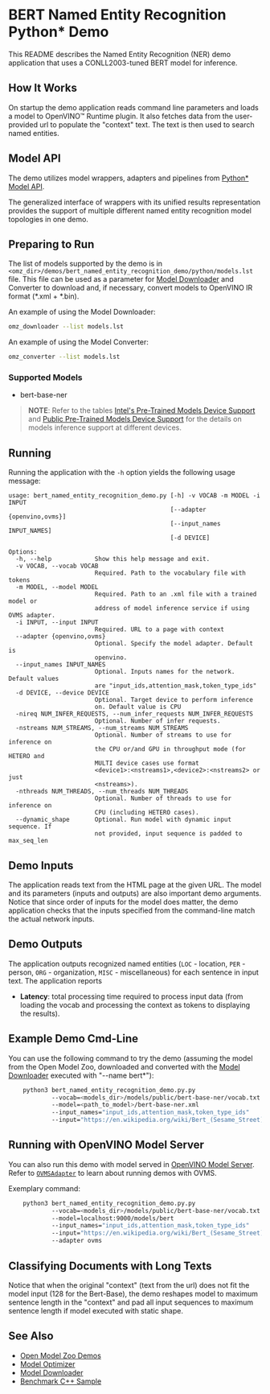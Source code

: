 # BERT Named Entity Recognition Python\* Demo

This README describes the Named Entity Recognition (NER) demo application that uses a CONLL2003-tuned BERT model for inference.

## How It Works

On startup the demo application reads command line parameters and loads a model to OpenVINO™ Runtime plugin.
It also fetches data from the user-provided url to populate the "context" text.
The text is then used to search named entities.

## Model API

The demo utilizes model wrappers, adapters and pipelines from [Python* Model API](../../common/python/model_zoo/model_api/README.md).

The generalized interface of wrappers with its unified results representation provides the support of multiple different named entity recognition model topologies in one demo.

## Preparing to Run

The list of models supported by the demo is in `<omz_dir>/demos/bert_named_entity_recognition_demo/python/models.lst` file.
This file can be used as a parameter for [Model Downloader](../../../tools/model_tools/README.md) and Converter to download and, if necessary, convert models to OpenVINO IR format (\*.xml + \*.bin).

An example of using the Model Downloader:

```sh
omz_downloader --list models.lst
```

An example of using the Model Converter:

```sh
omz_converter --list models.lst
```

### Supported Models

* bert-base-ner

> **NOTE**: Refer to the tables [Intel's Pre-Trained Models Device Support](../../../models/intel/device_support.md) and [Public Pre-Trained Models Device Support](../../../models/public/device_support.md) for the details on models inference support at different devices.

## Running

Running the application with the `-h` option yields the following usage message:

```
usage: bert_named_entity_recognition_demo.py [-h] -v VOCAB -m MODEL -i INPUT
                                             [--adapter {openvino,ovms}]
                                             [--input_names INPUT_NAMES]
                                             [-d DEVICE]

Options:
  -h, --help            Show this help message and exit.
  -v VOCAB, --vocab VOCAB
                        Required. Path to the vocabulary file with tokens
  -m MODEL, --model MODEL
                        Required. Path to an .xml file with a trained model or
                        address of model inference service if using OVMS adapter.
  -i INPUT, --input INPUT
                        Required. URL to a page with context
  --adapter {openvino,ovms}
                        Optional. Specify the model adapter. Default is
                        openvino.
  --input_names INPUT_NAMES
                        Optional. Inputs names for the network. Default values
                        are "input_ids,attention_mask,token_type_ids"
  -d DEVICE, --device DEVICE
                        Optional. Target device to perform inference
                        on. Default value is CPU
  -nireq NUM_INFER_REQUESTS, --num_infer_requests NUM_INFER_REQUESTS
                        Optional. Number of infer requests.
  -nstreams NUM_STREAMS, --num_streams NUM_STREAMS
                        Optional. Number of streams to use for inference on
                        the CPU or/and GPU in throughput mode (for HETERO and
                        MULTI device cases use format
                        <device1>:<nstreams1>,<device2>:<nstreams2> or just
                        <nstreams>).
  -nthreads NUM_THREADS, --num_threads NUM_THREADS
                        Optional. Number of threads to use for inference on
                        CPU (including HETERO cases).
  --dynamic_shape       Optional. Run model with dynamic input sequence. If
                        not provided, input sequence is padded to max_seq_len
```

## Demo Inputs

The application reads text from the HTML page at the given URL.
The model and its parameters (inputs and outputs) are also important demo arguments.
Notice that since order of inputs for the model does matter, the demo application checks that the inputs specified
from the command-line match the actual network inputs.

## Demo Outputs

The application outputs recognized named entities (`LOC` - location, `PER` - person, `ORG` - organization, `MISC` - miscellaneous) for each sentence in input text.
The application reports

* **Latency**: total processing time required to process input data (from loading the vocab and processing the context as tokens to displaying the results).

## Example Demo Cmd-Line

You can use the following command to try the demo (assuming the model from the Open Model Zoo, downloaded and converted with the
[Model Downloader](../../../tools/model_tools/README.md) executed with "--name bert*"):

```sh
    python3 bert_named_entity_recognition_demo.py.py
            --vocab=<models_dir>/models/public/bert-base-ner/vocab.txt
            --model=<path_to_model>/bert-base-ner.xml
            --input_names="input_ids,attention_mask,token_type_ids"
            --input="https://en.wikipedia.org/wiki/Bert_(Sesame_Street)"
```

## Running with OpenVINO Model Server

You can also run this demo with model served in [OpenVINO Model Server](https://github.com/openvinotoolkit/model_server). Refer to [`OVMSAdapter`](../../common/python/model_zoo/model_api/adapters/ovms_adapter.md) to learn about running demos with OVMS.

Exemplary command:

```sh
    python3 bert_named_entity_recognition_demo.py.py
            --vocab=<models_dir>/models/public/bert-base-ner/vocab.txt
            --model=localhost:9000/models/bert
            --input_names="input_ids,attention_mask,token_type_ids"
            --input="https://en.wikipedia.org/wiki/Bert_(Sesame_Street)"
            --adapter ovms
```


## Classifying Documents with Long Texts

Notice that when the original "context" (text from the url) does not fit the model input
(128 for the Bert-Base), the demo reshapes model to maximum sentence length in the "context" and pad all input sequences to maximum sentence length if model executed with static shape.

## See Also

* [Open Model Zoo Demos](../../README.md)
* [Model Optimizer](https://docs.openvino.ai/2023.0/openvino_docs_MO_DG_Deep_Learning_Model_Optimizer_DevGuide.html)
* [Model Downloader](../../../tools/model_tools/README.md)
* [Benchmark C++ Sample](https://docs.openvino.ai/2023.0/_inference_engine_samples_benchmark_app_README.html)
